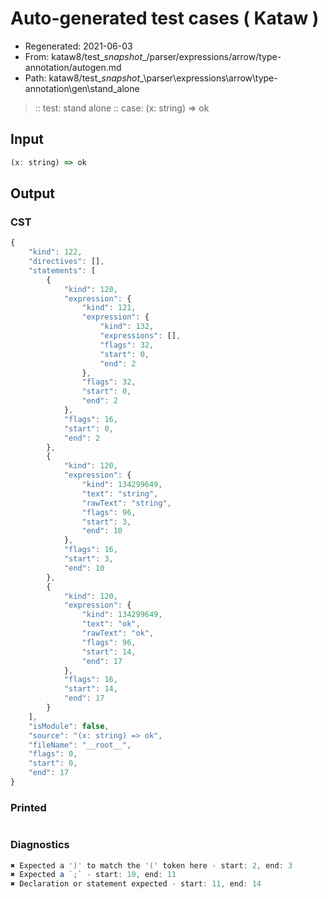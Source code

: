 # Auto-generated test cases ( Kataw )
- Regenerated: 2021-06-03
- From: kataw8/test\__snapshot__/parser/expressions/arrow/type-annotation/autogen.md
- Path: kataw8/test\__snapshot__\parser\expressions\arrow\type-annotation\gen\stand_alone
> :: test: stand alone
> :: case: (x: string) => ok
## Input

`````js
(x: string) => ok
`````
## Output

### CST

```javascript
{
    "kind": 122,
    "directives": [],
    "statements": [
        {
            "kind": 120,
            "expression": {
                "kind": 121,
                "expression": {
                    "kind": 132,
                    "expressions": [],
                    "flags": 32,
                    "start": 0,
                    "end": 2
                },
                "flags": 32,
                "start": 0,
                "end": 2
            },
            "flags": 16,
            "start": 0,
            "end": 2
        },
        {
            "kind": 120,
            "expression": {
                "kind": 134299649,
                "text": "string",
                "rawText": "string",
                "flags": 96,
                "start": 3,
                "end": 10
            },
            "flags": 16,
            "start": 3,
            "end": 10
        },
        {
            "kind": 120,
            "expression": {
                "kind": 134299649,
                "text": "ok",
                "rawText": "ok",
                "flags": 96,
                "start": 14,
                "end": 17
            },
            "flags": 16,
            "start": 14,
            "end": 17
        }
    ],
    "isModule": false,
    "source": "(x: string) => ok",
    "fileName": "__root__",
    "flags": 0,
    "start": 0,
    "end": 17
}
```

### Printed

```javascript

```

### Diagnostics

```javascript
✖ Expected a ')' to match the '(' token here - start: 2, end: 3
✖ Expected a `;` - start: 10, end: 11
✖ Declaration or statement expected - start: 11, end: 14

```

